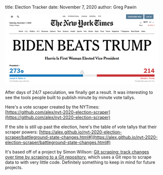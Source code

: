 title: Election Tracker
date: November 7, 2020
author: Greg Pawin

![Election](/images/biden-trump.png)

After days of 24/7 speculation, we finally get a result. It was interesting to see the tools people built to publish minute by minute vote tallys.

Here's a vote scraper created by the NYTimes: [https://github.com/alex/nyt-2020-election-scraper](https://github.com/alex/nyt-2020-election-scraper)

If the site is still up past the election, here's the table of vote tallys that their scraper powers: [https://alex.github.io/nyt-2020-election-scraper/battleground-state-changes.html#](https://alex.github.io/nyt-2020-election-scraper/battleground-state-changes.html#)

It's based off of a project by Simon Willson: [Git scraping: track changes over time by scraping to a Git repository](https://simonwillison.net/2020/Oct/9/git-scraping/), which uses a Git repo to scrape data to with very little code. Definitely something to keep in mind for future projects.
